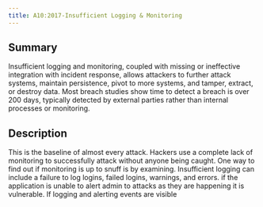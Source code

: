 ```yaml
---
title: A10:2017-Insufficient Logging & Monitoring
---
```


## Summary

Insufficient logging and monitoring, coupled with missing or ineffective integration with incident response, allows attackers to further attack systems, maintain persistence, pivot to more systems, and tamper, extract, or destroy data. Most breach studies show time to detect a breach is over 200 days, typically detected by external parties rather than internal processes or monitoring.

## Description 

This is the baseline of almost every attack. Hackers use a complete lack of monitoring to successfully attack without anyone being caught. One way to find out if monitoring is up to snuff is by examining. Insufficient logging can include a failure to log logins, failed logins, warnings, and errors. if the application is unable to alert admin to attacks as they are happening it is vulnerable. If logging and alerting events are visible 
